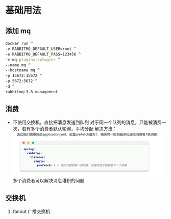 # 基础用法

## 添加 mq

```cmd
docker run ^
-e RABBITMQ_DEFAULT_USER=root ^
-e RABBITMQ_DEFAULT_PASS=123456 ^
-v mq-plugins:/plugins ^
--name mq ^
--hostname mq ^
-p 15672:15672 ^
-p 5672:5672 ^
-d ^
rabbitmq:3.8-management
```

## 消费

- 不使用交换机，直接把消息发送到队列
  对于同一个队列的消息，只能被消费一次，若有多个消费者默认轮询，平均分配
  解决方法：
  ![](img/2025-09-23-20-51-03.png)
  多个消费者可以解决消息堆积的问题

## 交换机

1. fanout 广播交换机
